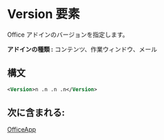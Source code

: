 # <a name="version-element"></a>Version 要素

Office アドインのバージョンを指定します。

**アドインの種類 :** コンテンツ、作業ウィンドウ、メール

## <a name="syntax"></a>構文

```XML
<Version>n .n .n .n</Version>
```

## <a name="contained-in"></a>次に含まれる:

[OfficeApp](officeapp.md)

